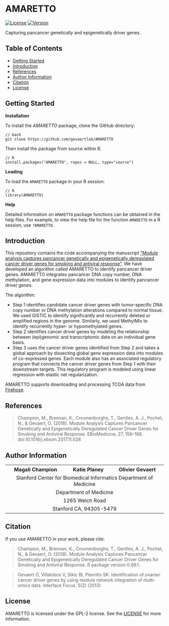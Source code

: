 [//]: # (TODO: Bioconductor support?)
[//]: # (TODO: Some examples)

# AMARETTO

[![License](https://img.shields.io/badge/license-GPL-yellow.svg)](https://opensource.org/licenses/GPL-2.0)
[![Version](https://img.shields.io/badge/version-0.99.1-lightgrey.svg)]()

Capturing pancancer genetically and epigenetically driver genes.

## Table of Contents

- [Getting Started](#getting-started)
- [Introduction](#introduction)
- [References](#references)
- [Author Information](#author-information)
- [Citation](#citation)
- [License](#license)

## Getting Started

__Installation__

To install the _AMARETTO_ package, clone the GitHub directory:

```{bash, eval=FALSE}
// bash
git clone https://github.com/gevaertlab/AMARETTO
```
Then install the package from source within R.

```{r, eval=FALSE}
// R
install.packages("AMARETTO", repos = NULL, type="source")
```


__Loading__

To load the `AMARETTO` package in your R session:

```{r, eval=FALSE}
// R
library(AMARETTO)
```

__Help__ 

Detailed information on `AMARETTO` package functions can be obtained in the help files. For example, to view the help file for the function `AMARETTO` in a R session, use `?AMARETTO`.

## Introduction

This repository contains the code accompanying the manuscript ["Module analysis captures pancancer genetically and epigenetically deregulated cancer driver genes for smoking and antiviral response"](https://www.sciencedirect.com/science/article/pii/S2352396417304723).
We have developed an algorithm called AMARETTO to identify pancancer driver genes. AMARETTO integrates pancancer DNA copy number, DNA methylation, and gene expression data into modules to identify pancancer driver genes. 

The algorithm: 
* Step 1 identifies candidate cancer driver genes with tumor-specific DNA copy number or DNA methylation alterations compared to normal tissue. We used GISTIC to identify significantly and recurrently deleted or amplified regions in the genome. Similarly, we used MethylMix to identify recurrently hyper- or hypomethylated genes. 
* Step 2 identifies cancer driver genes by modeling the relationship between (epi)genomic and transcriptomic data on an individual gene basis.
* Step 3 uses the cancer driver genes identified from Step 2 and takes a global approach by dissecting global gene expression data into modules of co-expressed genes. Each module also has an associated regulatory program that connects the cancer driver genes from Step 1 with their downstream targets. This regulatory program is modeled using linear regression with elastic net regularization.
 
AMARETTO supports downloading and processing TCGA data from [Firehose](https://gdac.broadinstitute.org/).

## References

>Champion, M., Brennan, K., Croonenborghs, T., Gentles, A. J., Pochet, N., & Gevaert, O. (2018). Module Analysis Captures Pancancer Genetically and Epigenetically Deregulated Cancer Driver Genes for Smoking and Antiviral Response. EBioMedicine, 27, 156–166. doi:10.1016/j.ebiom.2017.11.028

## Author Information

<table>
  <tr>
    <th> Magali Champion </th>
    <th> Katie Planey </th>
    <th> Olivier Gevaert </th>
  </tr>
  <tr>
    <td colspan="3" align="center"> Stanford Center for Biomedical Informatics
    Department of Medicine </td>
  </tr>
  <tr>
  	<td colspan="3" align="center"> Department of Medicine </td>
  </tr>
  <tr>
  	<td colspan="3" align="center"> 1265 Welch Road </td>
  </tr>
  <tr>
  	<td colspan="3" align="center"> Stanford CA, 94305-5479 </td>
  </tr>
</table>

## Citation

If you use AMARETTO in your work, please cite:

> Champion, M., Brennan, K., Croonenborghs, T., Gentles, A. J., Pochet, N., & Gevaert, O. (2018). Module Analysis Captures Pancancer Genetically and Epigenetically Deregulated Cancer Driver Genes for Smoking and Antiviral Response. R package version 0.99.1.

> Gevaert O, Villalobos V, Sikic BI, Plevritis SK. Identification of ovarian cancer driver genes by using module network integration of multi-omics data. Interface Focus. 5(2) (2013)

## License

AMARETTO is licensed under the GPL-2 license. See the [LICENSE](https://github.com/gevaertlab/AMARETTO/LICENSE) for more information.